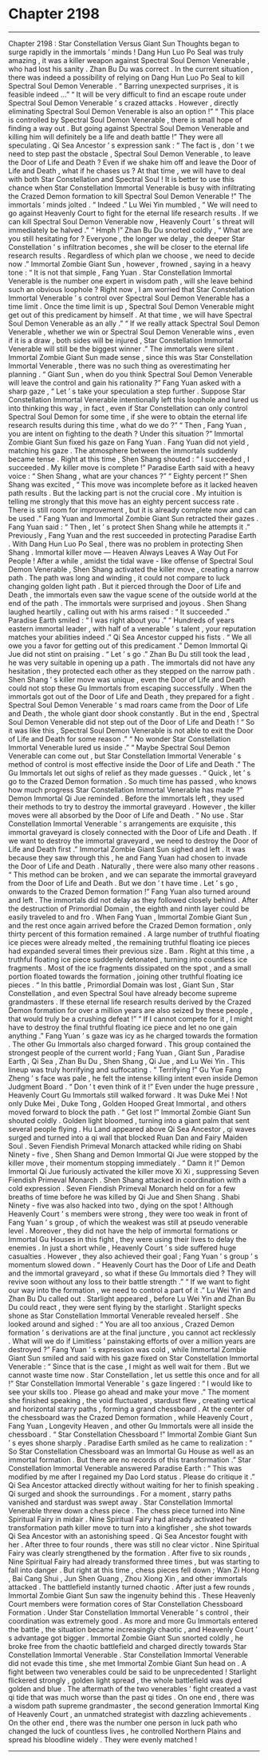 
# Chapter 2198


---

Chapter 2198 : Star Constellation Versus Giant Sun
Thoughts began to surge rapidly in the immortals ’ minds !
Dang Hun Luo Po Seal was truly amazing , it was a killer weapon against Spectral Soul Demon Venerable , who had lost his sanity .
Zhan Bu Du was correct . In the current situation , there was indeed a possibility of relying on Dang Hun Luo Po Seal to kill Spectral Soul Demon Venerable .
“ Barring unexpected surprises , it is feasible indeed …”
“ It will be very difficult to find an escape route under Spectral Soul Demon Venerable ’ s crazed attacks . However , directly eliminating Spectral Soul Demon Venerable is also an option !”
“ This place is controlled by Spectral Soul Demon Venerable , there is small hope of finding a way out . But going against Spectral Soul Demon Venerable and killing him will definitely be a life and death battle !”
They were all speculating .
Qi Sea Ancestor ’ s expression sank : “ The fact is , don ’ t we need to step past the obstacle , Spectral Soul Demon Venerable , to leave the Door of Life and Death ? Even if we shake him off and leave the Door of Life and Death , what if he chases us ? At that time , we will have to deal with both Star Constellation and Spectral Soul ! It is better to use this chance when Star Constellation Immortal Venerable is busy with infiltrating the Crazed Demon formation to kill Spectral Soul Demon Venerable !”
The immortals ’ minds jolted .
“ Indeed .” Lu Wei Yin mumbled , “ We will need to go against Heavenly Court to fight for the eternal life research results . If we can kill Spectral Soul Demon Venerable now , Heavenly Court ’ s threat will immediately be halved .”
“ Hmph !” Zhan Bu Du snorted coldly , “ What are you still hesitating for ? Everyone , the longer we delay , the deeper Star Constellation ’ s infiltration becomes , she will be closer to the eternal life research results . Regardless of which plan we choose , we need to decide now .”
Immortal Zombie Giant Sun , however , frowned , saying in a heavy tone : “ It is not that simple , Fang Yuan . Star Constellation Immortal Venerable is the number one expert in wisdom path , will she leave behind such an obvious loophole ? Right now , I am worried that Star Constellation Immortal Venerable ’ s control over Spectral Soul Demon Venerable has a time limit . Once the time limit is up , Spectral Soul Demon Venerable might get out of this predicament by himself . At that time , we will have Spectral Soul Demon Venerable as an ally .”
“ If we really attack Spectral Soul Demon Venerable , whether we win or Spectral Soul Demon Venerable wins , even if it is a draw , both sides will be injured , Star Constellation Immortal Venerable will still be the biggest winner .”
The immortals were silent .
Immortal Zombie Giant Sun made sense , since this was Star Constellation Immortal Venerable , there was no such thing as overestimating her planning .
“ Giant Sun , when do you think Spectral Soul Demon Venerable will leave the control and gain his rationality ?” Fang Yuan asked with a sharp gaze , “ Let ’ s take your speculation a step further . Suppose Star Constellation Immortal Venerable intentionally left this loophole and lured us into thinking this way , in fact , even if Star Constellation can only control Spectral Soul Demon for some time , if she were to obtain the eternal life research results during this time , what do we do ?”
“ Then , Fang Yuan , you are intent on fighting to the death ? Under this situation ?” Immortal Zombie Giant Sun fixed his gaze on Fang Yuan .
Fang Yuan did not yield , matching his gaze .
The atmosphere between the immortals suddenly became tense .
Right at this time , Shen Shang shouted : “ I succeeded , I succeeded . My killer move is complete !”
Paradise Earth said with a heavy voice : “ Shen Shang , what are your chances ?”
“ Eighty percent !” Shen Shang was excited , “ This move was incomplete before as it lacked heaven path results . But the lacking part is not the crucial core . My intuition is telling me strongly that this move has an eighty percent success rate . There is still room for improvement , but it is already complete now and can be used .”
Fang Yuan and Immortal Zombie Giant Sun retracted their gazes .
Fang Yuan said : “ Then , let ’ s protect Shen Shang while he attempts it .”
Previously , Fang Yuan and the rest succeeded in protecting Paradise Earth . With Dang Hun Luo Po Seal , there was no problem in protecting Shen Shang .
Immortal killer move — Heaven Always Leaves A Way Out For People !
After a while , amidst the tidal wave - like offense of Spectral Soul Demon Venerable , Shen Shang activated the killer move , creating a narrow path .
The path was long and winding , it could not compare to luck changing golden light path . But it pierced through the Door of Life and Death , the immortals even saw the vague scene of the outside world at the end of the path .
The immortals were surprised and joyous .
Shen Shang laughed heartily , calling out with his arms raised : “ It succeeded .”
Paradise Earth smiled : “ I was right about you .”
“ Hundreds of years eastern immortal leader , with half of a venerable ’ s talent , your reputation matches your abilities indeed .” Qi Sea Ancestor cupped his fists .
“ We all owe you a favor for getting out of this predicament .” Demon Immortal Qi Jue did not stint on praising .
“ Let ’ s go .” Zhan Bu Du still took the lead , he was very suitable in opening up a path .
The immortals did not have any hesitation , they protected each other as they stepped on the narrow path .
Shen Shang ’ s killer move was unique , even the Door of Life and Death could not stop these Gu Immortals from escaping successfully .
When the immortals got out of the Door of Life and Death , they prepared for a fight .
Spectral Soul Demon Venerable ’ s mad roars came from the Door of Life and Death , the whole giant door shook constantly .
But in the end , Spectral Soul Demon Venerable did not step out of the Door of Life and Death !
“ So it was like this , Spectral Soul Demon Venerable is not able to exit the Door of Life and Death for some reason .”
“ No wonder Star Constellation Immortal Venerable lured us inside .”
“ Maybe Spectral Soul Demon Venerable can come out , but Star Constellation Immortal Venerable ’ s method of control is most effective inside the Door of Life and Death .”
The Gu Immortals let out sighs of relief as they made guesses .
“ Quick , let ’ s go to the Crazed Demon formation . So much time has passed , who knows how much progress Star Constellation Immortal Venerable has made ?” Demon Immortal Qi Jue reminded .
Before the immortals left , they used their methods to try to destroy the immortal graveyard .
However , the killer moves were all absorbed by the Door of Life and Death .
“ No use . Star Constellation Immortal Venerable ’ s arrangements are exquisite , this immortal graveyard is closely connected with the Door of Life and Death . If we want to destroy the immortal graveyard , we need to destroy the Door of Life and Death first .” Immortal Zombie Giant Sun sighed and left .
It was because they saw through this , he and Fang Yuan had chosen to invade the Door of Life and Death .
Naturally , there were also many other reasons .
“ This method can be broken , and we can separate the immortal graveyard from the Door of Life and Death . But we don ’ t have time . Let ’ s go , onwards to the Crazed Demon formation !” Fang Yuan also turned around and left .
The immortals did not delay as they followed closely behind .
After the destruction of Primordial Domain , the eighth and ninth layer could be easily traveled to and fro .
When Fang Yuan , Immortal Zombie Giant Sun , and the rest once again arrived before the Crazed Demon formation , only thirty percent of this formation remained .
A large number of truthful floating ice pieces were already melted , the remaining truthful floating ice pieces had expanded several times their previous size .
Bam .
Right at this time , a truthful floating ice piece suddenly detonated , turning into countless ice fragments .
Most of the ice fragments dissipated on the spot , and a small portion floated towards the formation , joining other truthful floating ice pieces .
“ In this battle , Primordial Domain was lost , Giant Sun , Star Constellation , and even Spectral Soul have already become supreme grandmasters . If these eternal life research results derived by the Crazed Demon formation for over a million years are also seized by these people , that would truly be a crushing defeat !”
“ If I cannot compete for it , I might have to destroy the final truthful floating ice piece and let no one gain anything .”
Fang Yuan ’ s gaze was icy as he charged towards the formation .
The other Gu Immortals also charged forward .
This group contained the strongest people of the current world ; Fang Yuan , Giant Sun , Paradise Earth , Qi Sea , Zhan Bu Du , Shen Shang , Qi Jue , and Lu Wei Yin . This lineup was truly horrifying and suffocating .
“ Terrifying !” Gu Yue Fang Zheng ’ s face was pale , he felt the intense killing intent even inside Demon Judgment Board .
“ Don ’ t even think of it !” Even under the huge pressure , Heavenly Court Gu Immortals still walked forward .
It was Duke Mei !
Not only Duke Mei , Duke Tong , Golden Hooped Great Immortal , and others moved forward to block the path .
“ Get lost !” Immortal Zombie Giant Sun shouted coldly . Golden light bloomed , turning into a giant palm that sent several people flying .
Hu Land appeared above Qi Sea Ancestor , qi waves surged and turned into a qi wall that blocked Ruan Dan and Fairy Maiden Soul .
Seven Fiendish Primeval Monarch attacked while riding on Shabi Ninety - five , Shen Shang and Demon Immortal Qi Jue were stopped by the killer move , their momentum stopping immediately .
“ Damn it !” Demon Immortal Qi Jue furiously activated the killer move Xi Xi , suppressing Seven Fiendish Primeval Monarch .
Shen Shang attacked in coordination with a cold expression .
Seven Fiendish Primeval Monarch held on for a few breaths of time before he was killed by Qi Jue and Shen Shang . Shabi Ninety - five was also hacked into two , dying on the spot !
Although Heavenly Court ’ s members were strong , they were too weak in front of Fang Yuan ’ s group , of which the weakest was still at pseudo venerable level .
Moreover , they did not have the help of immortal formations or Immortal Gu Houses in this fight , they were using their lives to delay the enemies .
In just a short while , Heavenly Court ’ s side suffered huge casualties .
However , they also achieved their goal ; Fang Yuan ’ s group ’ s momentum slowed down .
“ Heavenly Court has the Door of Life and Death and the immortal graveyard , so what if these Gu Immortals died ? They will revive soon without any loss to their battle strength .”
“ If we want to fight our way into the formation , we need to control a part of it .”
Lu Wei Yin and Zhan Bu Du called out .
Starlight appeared , before Lu Wei Yin and Zhan Bu Du could react , they were sent flying by the starlight .
Starlight specks shone as Star Constellation Immortal Venerable revealed herself . She looked around and sighed : “ You are all too anxious , Crazed Demon formation ’ s derivations are at the final juncture , you cannot act recklessly . What will we do if Limitless ’ painstaking efforts of over a million years are destroyed ?”
Fang Yuan ’ s expression was cold , while Immortal Zombie Giant Sun smiled and said with his gaze fixed on Star Constellation Immortal Venerable : “ Since that is the case , I might as well wait for them . But we cannot waste time now . Star Constellation , let us settle this once and for all !”
Star Constellation Immortal Venerable ’ s gaze lingered : “ I would like to see your skills too . Please go ahead and make your move .”
The moment she finished speaking , the void fluctuated , stardust flew , creating vertical and horizontal starry paths , forming a grand chessboard .
At the center of the chessboard was the Crazed Demon formation , while Heavenly Court , Fang Yuan , Longevity Heaven , and other Gu Immortals were all inside the chessboard .
“ Star Constellation Chessboard !” Immortal Zombie Giant Sun ’ s eyes shone sharply .
Paradise Earth smiled as he came to realization : “ So Star Constellation Chessboard was an Immortal Gu House as well as an immortal formation . But there are no records of this transformation .”
Star Constellation Immortal Venerable answered Paradise Earth : “ This was modified by me after I regained my Dao Lord status . Please do critique it .”
Qi Sea Ancestor attacked directly without waiting for her to finish speaking .
Qi surged and shook the surroundings .
For a moment , starry paths vanished and stardust was swept away .
Star Constellation Immortal Venerable threw down a chess piece .
The chess piece turned into Nine Spiritual Fairy in midair . Nine Spiritual Fairy had already activated her transformation path killer move to turn into a kingfisher , she shot towards Qi Sea Ancestor with an astonishing speed .
Qi Sea Ancestor fought with her . After three to four rounds , there was still no clear victor .
Nine Spiritual Fairy was clearly strengthened by the formation .
After five to six rounds , Nine Spiritual Fairy had already transformed three times , but was starting to fall into danger .
But right at this time , chess pieces fell down ; Wan Zi Hong , Bai Cang Shui , Jun Shen Guang , Zhou Xiong Xin , and other immortals attacked . The battlefield instantly turned chaotic .
After just a few rounds , Immortal Zombie Giant Sun saw the ingenuity behind this .
These Heavenly Court members were formation cores of Star Constellation Chessboard Formation . Under Star Constellation Immortal Venerable ’ s control , their coordination was extremely good .
As more and more Gu Immortals entered the battle , the situation became increasingly chaotic , and Heavenly Court ’ s advantage got bigger .
Immortal Zombie Giant Sun snorted coldly , he broke free from the chaotic battlefield and charged directly towards Star Constellation Immortal Venerable .
Star Constellation Immortal Venerable did not evade this time , she met Immortal Zombie Giant Sun head on .
A fight between two venerables could be said to be unprecedented !
Starlight flickered strongly , golden light spread , the whole battlefield was dyed golden and blue .
The aftermath of the two venerables ’ fight created a vast qi tide that was much worse than the past qi tides .
On one end , there was a wisdom path supreme grandmaster , the second generation Immortal King of Heavenly Court , an unmatched strategist with dazzling achievements . On the other end , there was the number one person in luck path who changed the luck of countless lives , he controlled Northern Plains and spread his bloodline widely .
They were evenly matched !

---

